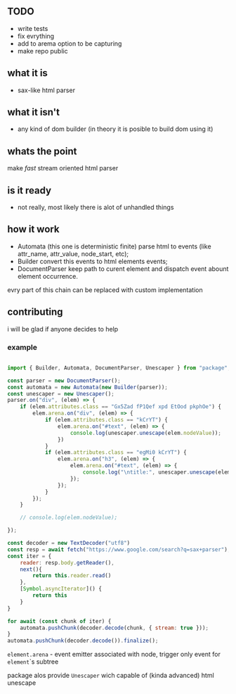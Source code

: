 ## TODO
 - write tests
 - fix evrything
 - add to arema option to be capturing
 - make repo public

## what it is
- sax-like html parser

## what it isn't
- any kind of dom builder (in theory it is posible to build dom using it)

## whats the point
make *fast* stream oriented html parser

## is it ready
 - not really, most likely there is alot of unhandled things 

## how it work
 - Automata (this one is deterministic finite) parse html to events (like attr_name, attr_value, node_start, etc);
 - Builder convert this events to html elements events;
 - DocumentParser keep path to curent element and dispatch event abount element occurrence.

evry part of this chain can be replaced with custom implementation

## contributing
i will be glad if anyone decides to help

### example

```js

import { Builder, Automata, DocumentParser, Unescaper } from "package";

const parser = new DocumentParser();
const automata = new Automata(new Builder(parser));
const unescaper = new Unescaper();
parser.on("div", (elem) => {
    if (elem.attributes.class == "Gx5Zad fP1Qef xpd EtOod pkphOe") {
        elem.arena.on("div", (elem) => {
            if (elem.attributes.class == "kCrYT") {
                elem.arena.on("#text", (elem) => {
                    console.log(unescaper.unescape(elem.nodeValue));
                })
            }
            if (elem.attributes.class == "egMi0 kCrYT") {
                elem.arena.on("h3", (elem) => {
                    elem.arena.on("#text", (elem) => {
                        console.log("\ntitle:", unescaper.unescape(elem.nodeValue));
                    });
                });
            }
        });
    }

    // console.log(elem.nodeValue);

});

const decoder = new TextDecoder("utf8")
const resp = await fetch("https://www.google.com/search?q=sax+parser");
const iter = {
    reader: resp.body.getReader(),
    next(){
        return this.reader.read()
    },
    [Symbol.asyncIterator]() {
        return this
    }
}

for await (const chunk of iter) {
    automata.pushChunk(decoder.decode(chunk, { stream: true }));
}
automata.pushChunk(decoder.decode()).finalize();

```

```element.arena``` - event emitter associated with node, trigger only event for ```element```\`s subtree

package alos provide ```Unescaper``` wich capable of (kinda advanced) html unescape